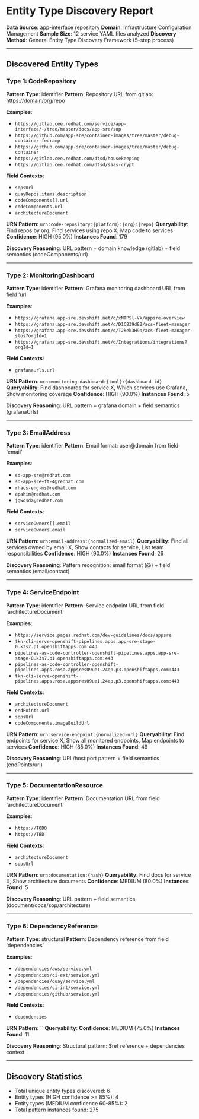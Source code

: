 # Entity Type Discovery Report

**Data Source**: app-interface repository
**Domain**: Infrastructure Configuration Management
**Sample Size**: 12 service YAML files analyzed
**Discovery Method**: General Entity Type Discovery Framework (5-step process)

---

## Discovered Entity Types

### Type 1: CodeRepository

**Pattern Type**: identifier
**Pattern**: Repository URL from gitlab: <https://domain/org/repo>

**Examples**:

- `https://gitlab.cee.redhat.com/service/app-interface/-/tree/master/docs/app-sre/sop`
- `https://github.com/app-sre/container-images/tree/master/debug-container-fedramp`
- `https://github.com/app-sre/container-images/tree/master/debug-container`
- `https://gitlab.cee.redhat.com/dtsd/housekeeping`
- `https://gitlab.cee.redhat.com/dtsd/saas-crypt`

**Field Contexts**:

- `sopsUrl`
- `quayRepos.items.description`
- `codeComponents[].url`
- `codeComponents.url`
- `architectureDocument`

**URN Pattern**: `urn:code-repository:{platform}:{org}:{repo}`
**Queryability**: Find repos by org, Find services using repo X, Map code to services
**Confidence**: HIGH (95.0%)
**Instances Found**: 179

**Discovery Reasoning**:
URL pattern + domain knowledge (gitlab) + field semantics (codeComponents/url)

---

### Type 2: MonitoringDashboard

**Pattern Type**: identifier
**Pattern**: Grafana monitoring dashboard URL from field 'url'

**Examples**:

- `https://grafana.app-sre.devshift.net/d/xNTPSl-Vk/appsre-overview`
- `https://grafana.app-sre.devshift.net/d/D1C839d82/acs-fleet-manager`
- `https://grafana.app-sre.devshift.net/d/T2kek3H9a/acs-fleet-manager-slos?orgId=1`
- `https://grafana.app-sre.devshift.net/d/Integrations/integrations?orgId=1`

**Field Contexts**:

- `grafanaUrls.url`

**URN Pattern**: `urn:monitoring-dashboard:{tool}:{dashboard-id}`
**Queryability**: Find dashboards for service X, Which services use Grafana, Show monitoring coverage
**Confidence**: HIGH (90.0%)
**Instances Found**: 5

**Discovery Reasoning**:
URL pattern + grafana domain + field semantics (grafanaUrls)

---

### Type 3: EmailAddress

**Pattern Type**: identifier
**Pattern**: Email format: user@domain from field 'email'

**Examples**:

- `sd-app-sre@redhat.com`
- `sd-app-sre+ft-4@redhat.com`
- `rhacs-eng-ms@redhat.com`
- `apahim@redhat.com`
- `jgwosdz@redhat.com`

**Field Contexts**:

- `serviceOwners[].email`
- `serviceOwners.email`

**URN Pattern**: `urn:email-address:{normalized-email}`
**Queryability**: Find all services owned by email X, Show contacts for service, List team responsibilities
**Confidence**: HIGH (90.0%)
**Instances Found**: 26

**Discovery Reasoning**:
Pattern recognition: email format (@) + field semantics (email/contact)

---

### Type 4: ServiceEndpoint

**Pattern Type**: identifier
**Pattern**: Service endpoint URL from field 'architectureDocument'

**Examples**:

- `https://service.pages.redhat.com/dev-guidelines/docs/appsre`
- `tkn-cli-serve-openshift-pipelines.apps.app-sre-stage-0.k3s7.p1.openshiftapps.com:443`
- `pipelines-as-code-controller-openshift-pipelines.apps.app-sre-stage-0.k3s7.p1.openshiftapps.com:443`
- `pipelines-as-code-controller-openshift-pipelines.apps.rosa.appsres09ue1.24ep.p3.openshiftapps.com:443`
- `tkn-cli-serve-openshift-pipelines.apps.rosa.appsres09ue1.24ep.p3.openshiftapps.com:443`

**Field Contexts**:

- `architectureDocument`
- `endPoints.url`
- `sopsUrl`
- `codeComponents.imageBuildUrl`

**URN Pattern**: `urn:service-endpoint:{normalized-url}`
**Queryability**: Find endpoints for service X, Show all monitored endpoints, Map endpoints to services
**Confidence**: HIGH (85.0%)
**Instances Found**: 49

**Discovery Reasoning**:
URL/host:port pattern + field semantics (endPoints/url)

---

### Type 5: DocumentationResource

**Pattern Type**: identifier
**Pattern**: Documentation URL from field 'architectureDocument'

**Examples**:

- `https://TODO`
- `https://TBD`

**Field Contexts**:

- `architectureDocument`
- `sopsUrl`

**URN Pattern**: `urn:documentation:{hash}`
**Queryability**: Find docs for service X, Show architecture documents
**Confidence**: MEDIUM (80.0%)
**Instances Found**: 5

**Discovery Reasoning**:
URL pattern + field semantics (document/docs/sop/architecture)

---

### Type 6: DependencyReference

**Pattern Type**: structural
**Pattern**: Dependency reference from field 'dependencies'

**Examples**:

- `/dependencies/aws/service.yml`
- `/dependencies/ci-ext/service.yml`
- `/dependencies/quay/service.yml`
- `/dependencies/ci-int/service.yml`
- `/dependencies/github/service.yml`

**Field Contexts**:

- `dependencies`

**URN Pattern**: ``
**Queryability**:
**Confidence**: MEDIUM (75.0%)
**Instances Found**: 11

**Discovery Reasoning**:
Structural pattern: $ref reference + dependencies context

---

## Discovery Statistics

- Total unique entity types discovered: 6
- Entity types (HIGH confidence >= 85%): 4
- Entity types (MEDIUM confidence 60-85%): 2
- Total pattern instances found: 275
